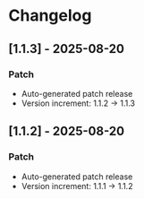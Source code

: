 # Changelog

## [1.1.3] - 2025-08-20

### Patch
- Auto-generated patch release
- Version increment: 1.1.2 → 1.1.3


## [1.1.2] - 2025-08-20

### Patch
- Auto-generated patch release
- Version increment: 1.1.1 → 1.1.2

